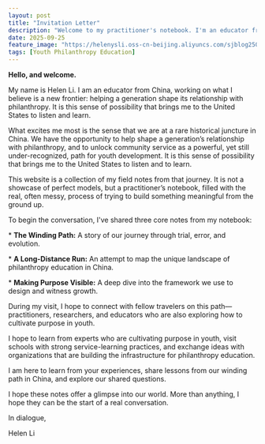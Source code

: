 ```yaml
---
layout: post
title: "Invitation Letter"
description: "Welcome to my practitioner's notebook. I'm an educator from China sharing notes on youth purpose and seeking dialogue with peers during my U.S. visit."
date: 2025-09-25
feature_image: "https://helenysli.oss-cn-beijing.aliyuncs.com/sjblog2507Shine.jpg"
tags: [Youth Philanthropy Education]
---
```


**Hello, and welcome.** 

My name is Helen Li. I am an educator from China, working on what I believe is a new frontier: helping a generation shape its relationship with philanthropy. It is this sense of possibility that brings me to the United States to listen and learn.

<!--more-->

What excites me most is the sense that we are at a rare historical juncture in China. We have the opportunity to help shape a generation’s relationship with philanthropy, and to unlock community service as a powerful, yet still under-recognized, path for youth development. It is this sense of possibility that brings me to the United States to listen and to learn.

This website is a collection of my field notes from that journey. It is not a showcase of perfect models, but a practitioner’s notebook, filled with the real, often messy, process of trying to build something meaningful from the ground up.

To begin the conversation, I've shared three core notes from my notebook:

\* **The Winding Path:** A story of our journey through trial, error, and evolution.

\* **A Long-Distance Run:** An attempt to map the unique landscape of philanthropy education in China.

\* **Making Purpose Visible:** A deep dive into the framework we use to design and witness growth.

During my visit, I hope to connect with fellow travelers on this path—practitioners, researchers, and educators who are also exploring how to cultivate purpose in youth. 

I hope to learn from experts who are cultivating purpose in youth, visit schools with strong service-learning practices, and exchange ideas with organizations that are building the infrastructure for philanthropy education.

I am here to learn from your experiences, share lessons from our winding path in China, and explore our shared questions.

I hope these notes offer a glimpse into our world. More than anything, I hope they can be the start of a real conversation.

In dialogue,

Helen Li
